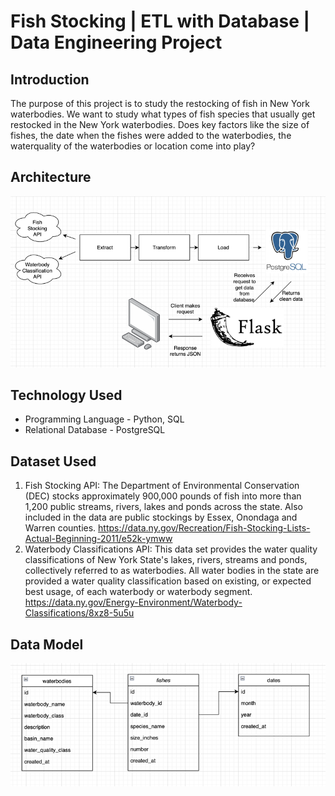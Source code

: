 # Fish Stocking | ETL with Database | Data Engineering Project

## Introduction
The purpose of this project is to study the restocking of fish in New York waterbodies. 
We want to study what types of fish species that usually get restocked in the New York waterbodies.
Does key factors like the size of fishes, the date when the fishes were added to the waterbodies, 
the waterquality of the waterbodies or location come into play?

## Architecture
![img.png](img.png)

## Technology Used
- Programming Language - Python, SQL
- Relational Database - PostgreSQL

## Dataset Used
1. Fish Stocking API: The Department of Environmental Conservation (DEC) 
stocks approximately 900,000 pounds of fish 
into more than 1,200 public streams, rivers, lakes and ponds across the state. 
Also included in the data are public stockings by Essex, Onondaga and Warren counties. 
    https://data.ny.gov/Recreation/Fish-Stocking-Lists-Actual-Beginning-2011/e52k-ymww
2. Waterbody Classifications API: This data set provides the water quality classifications of 
New York State's lakes, rivers, streams and ponds, collectively referred to as waterbodies. 
All water bodies in the state are provided a water quality classification based on existing, 
or expected best usage, of each waterbody or waterbody segment.
    https://data.ny.gov/Energy-Environment/Waterbody-Classifications/8xz8-5u5u

## Data Model
![img_2.png](img_2.png)
